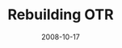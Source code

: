 ---
layout: media
category: media
title: "Rebuilding OTR"
date: 2008-10-17
description: "A quick look at some of the people doing revolutionary work to rebuild the city of Cincinnati's core."
video: "http://s3.amazonaws.com/crossroadsvideomessages/OTR-rebuild-raw.mp4"
video-poster: "https://www.crossroads.net/uploadedfiles/OTR-rebuild-still.jpg"
---